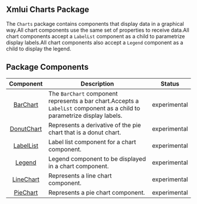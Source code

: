 ## Xmlui Charts Package

The `Charts` package contains components that display data in a graphical way.All chart components use the same set of properties to receive data.All chart components accept a `LabelLst` component as a child to parametrize display labels.All chart components also accept a `Legend` component as a child to display the legend.

## Package Components

| Component | Description | Status |
| :---: | --- | :---: |
| [BarChart](./xmlui-charts/BarChart) | The `BarChart` component represents a bar chart.Accepts a `LabelLst` component as a child to parametrize display labels. | experimental |
| [DonutChart](./xmlui-charts/DonutChart) | Represents a derivative of the pie chart that is a donut chart. | experimental |
| [LabelList](./xmlui-charts/LabelList) | Label list component for a chart component. | experimental |
| [Legend](./xmlui-charts/Legend) | Legend component to be displayed in a chart component. | experimental |
| [LineChart](./xmlui-charts/LineChart) | Represents a line chart component. | experimental |
| [PieChart](./xmlui-charts/PieChart) | Represents a pie chart component. | experimental |
